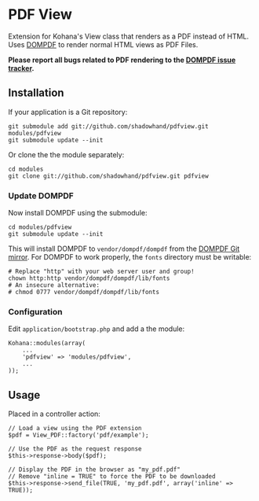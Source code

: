 # PDF View

Extension for Kohana's View class that renders as a PDF instead of HTML. Uses [DOMPDF](http://code.google.com/p/dompdf/) to render normal HTML views as PDF Files.

**Please report all bugs related to PDF rendering to the [DOMPDF issue tracker](http://code.google.com/p/dompdf/issues/list).**

## Installation

If your application is a Git repository:

    git submodule add git://github.com/shadowhand/pdfview.git modules/pdfview
    git submodule update --init

Or clone the the module separately:

    cd modules
    git clone git://github.com/shadowhand/pdfview.git pdfview

### Update DOMPDF

Now install DOMPDF using the submodule:

    cd modules/pdfview
    git submodule update --init

This will install DOMPDF to `vendor/dompdf/dompdf` from the [DOMPDF Git mirror](http://github.com/shadowhand/dompdf). For DOMPDF to work properly, the `fonts` directory must be writable:

    # Replace "http" with your web server user and group!
    chown http:http vendor/dompdf/dompdf/lib/fonts
    # An insecure alternative:
    # chmod 0777 vendor/dompdf/dompdf/lib/fonts

### Configuration

Edit `application/bootstrap.php` and add a the module:

    Kohana::modules(array(
        ...
        'pdfview' => 'modules/pdfview',
        ...
    ));

## Usage

Placed in a controller action:

    // Load a view using the PDF extension
    $pdf = View_PDF::factory('pdf/example');
    
    // Use the PDF as the request response
    $this->response->body($pdf);
    
    // Display the PDF in the browser as "my_pdf.pdf"
    // Remove "inline = TRUE" to force the PDF to be downloaded
    $this->response->send_file(TRUE, 'my_pdf.pdf', array('inline' => TRUE));

